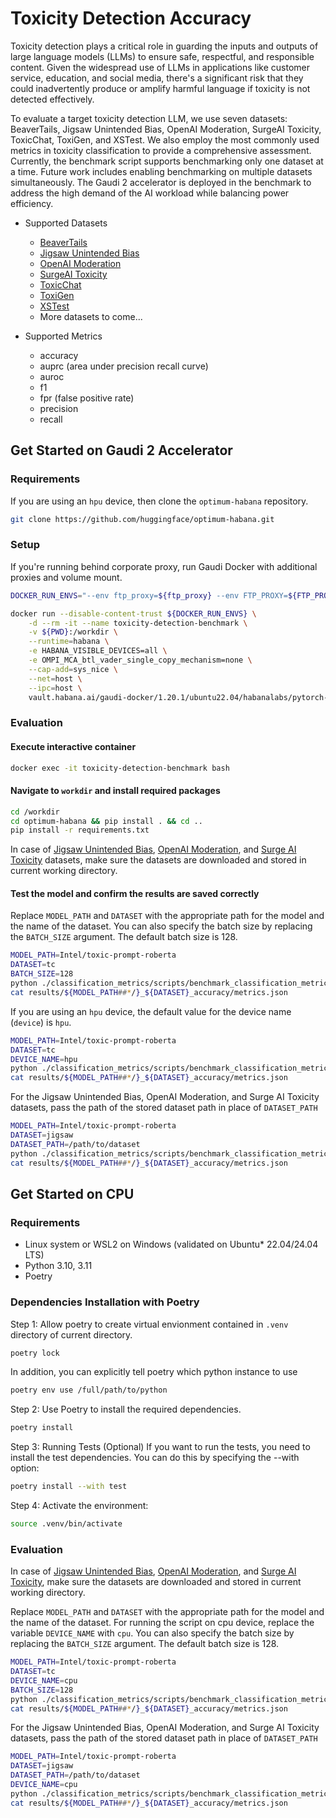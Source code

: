# Toxicity Detection Accuracy

Toxicity detection plays a critical role in guarding the inputs and outputs of large language models (LLMs) to ensure safe, respectful, and responsible content. Given the widespread use of LLMs in applications like customer service, education, and social media, there's a significant risk that they could inadvertently produce or amplify harmful language if toxicity is not detected effectively. 

To evaluate a target toxicity detection LLM, we use seven datasets: BeaverTails, Jigsaw Unintended Bias, OpenAI Moderation, SurgeAI Toxicity, ToxicChat, ToxiGen, and XSTest. We also employ the most commonly used metrics in toxicity classification to provide a comprehensive assessment. Currently, the benchmark script supports benchmarking only one dataset at a time. Future work includes enabling benchmarking on multiple datasets simultaneously. The Gaudi 2 accelerator is deployed in the benchmark to address the high demand of the AI workload while balancing power efficiency.

- Supported Datasets
    - [BeaverTails](https://huggingface.co/datasets/PKU-Alignment/BeaverTails)
    - [Jigsaw Unintended Bias](https://www.kaggle.com/c/jigsaw-unintended-bias-in-toxicity-classification)
    - [OpenAI Moderation](https://github.com/openai/moderation-api-release/tree/main)
    - [SurgeAI Toxicity](https://github.com/surge-ai/toxicity)
    - [ToxicChat](https://huggingface.co/datasets/lmsys/toxic-chat)
    - [ToxiGen](https://huggingface.co/datasets/toxigen/toxigen-data)
    - [XSTest](https://huggingface.co/datasets/walledai/XSTest)
    - More datasets to come...
    
- Supported Metrics
    - accuracy
    - auprc (area under precision recall curve)
    - auroc
    - f1
    - fpr (false positive rate)
    - precision
    - recall

## Get Started on Gaudi 2 Accelerator
### Requirements
If you are using an `hpu` device, then clone the `optimum-habana` repository.
```bash
git clone https://github.com/huggingface/optimum-habana.git
```

### Setup
If you're running behind corporate proxy, run Gaudi Docker with additional proxies and volume mount.
```bash
DOCKER_RUN_ENVS="--env ftp_proxy=${ftp_proxy} --env FTP_PROXY=${FTP_PROXY} --env http_proxy=${http_proxy} --env HTTP_PROXY=${HTTP_PROXY} --env https_proxy=${https_proxy} --env HTTPS_PROXY=${HTTPS_PROXY} --env no_proxy=${no_proxy} --env NO_PROXY=${NO_PROXY} --env socks_proxy=${socks_proxy} --env SOCKS_PROXY=${SOCKS_PROXY} --env TF_ENABLE_MKL_NATIVE_FORMAT=1"

docker run --disable-content-trust ${DOCKER_RUN_ENVS} \
    -d --rm -it --name toxicity-detection-benchmark \
    -v ${PWD}:/workdir \
    --runtime=habana \
    -e HABANA_VISIBLE_DEVICES=all \
    -e OMPI_MCA_btl_vader_single_copy_mechanism=none \
    --cap-add=sys_nice \
    --net=host \
    --ipc=host \
    vault.habana.ai/gaudi-docker/1.20.1/ubuntu22.04/habanalabs/pytorch-installer-2.6.0
```

### Evaluation
#### Execute interactive container
```bash
docker exec -it toxicity-detection-benchmark bash
```
#### Navigate to `workdir` and install required packages
```bash
cd /workdir
cd optimum-habana && pip install . && cd ..
pip install -r requirements.txt
```

In case of [Jigsaw Unintended Bias](https://www.kaggle.com/c/jigsaw-unintended-bias-in-toxicity-classification), [OpenAI Moderation](https://github.com/openai/moderation-api-release), and [Surge AI Toxicity](https://github.com/surge-ai/toxicity) datasets, make sure the datasets are downloaded and stored in current working directory.

#### Test the model and confirm the results are saved correctly
Replace `MODEL_PATH` and `DATASET` with the appropriate path for the model and the name of the dataset. You can also specify the batch size by replacing the `BATCH_SIZE` argument. The default batch size is 128.
```bash
MODEL_PATH=Intel/toxic-prompt-roberta
DATASET=tc
BATCH_SIZE=128
python ./classification_metrics/scripts/benchmark_classification_metrics.py -m ${MODEL_PATH} -d ${DATASET} --batch_size ${BATCH_SIZE}
cat results/${MODEL_PATH##*/}_${DATASET}_accuracy/metrics.json
```

If you are using an `hpu` device, the default value for the device name (`device`) is `hpu`.
```bash
MODEL_PATH=Intel/toxic-prompt-roberta
DATASET=tc
DEVICE_NAME=hpu
python ./classification_metrics/scripts/benchmark_classification_metrics.py -m ${MODEL_PATH} -d ${DATASET} --device ${DEVICE_NAME}
cat results/${MODEL_PATH##*/}_${DATASET}_accuracy/metrics.json 
```

For the Jigsaw Unintended Bias, OpenAI Moderation, and Surge AI Toxicity datasets, pass the path of the stored dataset path in place of `DATASET_PATH`
```bash
MODEL_PATH=Intel/toxic-prompt-roberta
DATASET=jigsaw
DATASET_PATH=/path/to/dataset
python ./classification_metrics/scripts/benchmark_classification_metrics.py -m ${MODEL_PATH} -d ${DATASET} -p ${DATASET_PATH} 
cat results/${MODEL_PATH##*/}_${DATASET}_accuracy/metrics.json
```

## Get Started on CPU

### Requirements
* Linux system or WSL2 on Windows (validated on Ubuntu* 22.04/24.04 LTS)
* Python 3.10, 3.11
* Poetry

### Dependencies Installation with Poetry
Step 1: Allow poetry to create virtual envionment contained in `.venv` directory of current directory. 

```bash
poetry lock
```
In addition, you can explicitly tell poetry which python instance to use

```bash
poetry env use /full/path/to/python
```

Step 2: Use Poetry to install the required dependencies.
```bash
poetry install
```

Step 3: Running Tests (Optional)
If you want to run the tests, you need to install the test dependencies. You can do this by specifying the --with option:
```bash
poetry install --with test
```

Step 4: Activate the environment:

```bash
source .venv/bin/activate
```

### Evaluation

In case of [Jigsaw Unintended Bias](https://www.kaggle.com/c/jigsaw-unintended-bias-in-toxicity-classification), [OpenAI Moderation](https://github.com/openai/moderation-api-release), and [Surge AI Toxicity](https://github.com/surge-ai/toxicity), make sure the datasets are downloaded and stored in current working directory.

Replace `MODEL_PATH` and `DATASET` with the appropriate path for the model and the name of the dataset. For running the script on cpu device, replace the variable `DEVICE_NAME` with `cpu`. You can also specify the batch size by replacing the `BATCH_SIZE` argument. The default batch size is 128.

```bash
MODEL_PATH=Intel/toxic-prompt-roberta
DATASET=tc
DEVICE_NAME=cpu
BATCH_SIZE=128
python ./classification_metrics/scripts/benchmark_classification_metrics.py -m ${MODEL_PATH} -d ${DATASET} --device ${DEVICE_NAME} --batch_size ${BATCH_SIZE}
cat results/${MODEL_PATH##*/}_${DATASET}_accuracy/metrics.json
```

For the Jigsaw Unintended Bias, OpenAI Moderation, and Surge AI Toxicity datasets, pass the path of the stored dataset path in place of `DATASET_PATH`

```bash
MODEL_PATH=Intel/toxic-prompt-roberta
DATASET=jigsaw
DATASET_PATH=/path/to/dataset
DEVICE_NAME=cpu
python ./classification_metrics/scripts/benchmark_classification_metrics.py -m ${MODEL_PATH} -d ${DATASET} -p ${DATASET_PATH} --device ${DEVICE_NAME}
cat results/${MODEL_PATH##*/}_${DATASET}_accuracy/metrics.json
```
